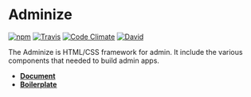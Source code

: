 # Adminize

[![npm](https://img.shields.io/npm/v/adminize.svg?style=flat-square)](https://www.npmjs.com/package/adminize)
[![Travis](https://img.shields.io/travis/hivelocityinc/adminize.svg?style=flat-square)](https://travis-ci.org/hivelocityinc/adminize)
[![Code Climate](https://img.shields.io/codeclimate/github/hivelocityinc/adminize.svg?style=flat-square)](https://codeclimate.com/github/hivelocityinc/adminize)
[![David](https://img.shields.io/david/dev/hivelocityinc/adminize.svg?style=flat-square)](https://david-dm.org/hivelocityinc/adminize#info=devDependencies)

The Adminize is HTML/CSS framework for admin. It include the various components that needed to build admin apps.

- **[Document](http://hivelocityinc.github.io/adminize-docs/)**
- **[Boilerplate](https://github.com/hivelocityinc/adminize-boilerplate)**
